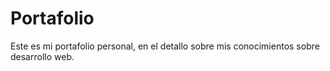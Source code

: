 # Portafolio
Este es mi portafolio personal, en el detallo sobre mis conocimientos sobre desarrollo web.
